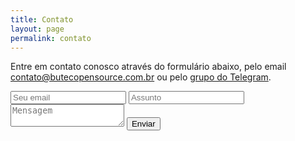 ```yaml
---
title: Contato
layout: page
permalink: contato
---
```


Entre em contato conosco através do formulário abaixo, pelo email [contato@butecopensource.com.br](mailto:contato@butecopensource.com.br) ou pelo [grupo do Telegram](https://t.me/butecopensource).

<form action="https://submit-form.com/uVyXk7USzrTtzJlqrb30l" target="_self" style="background-color: unset;">
   <input type="text" name="email" placeholder="Seu email" required>
   <input type="text" name="subject" placeholder="Assunto" required>
   <textarea name="message" placeholder="Mensagem" required></textarea>
   <button type="submit" class="btn btn--primary">Enviar</button>
</form>
